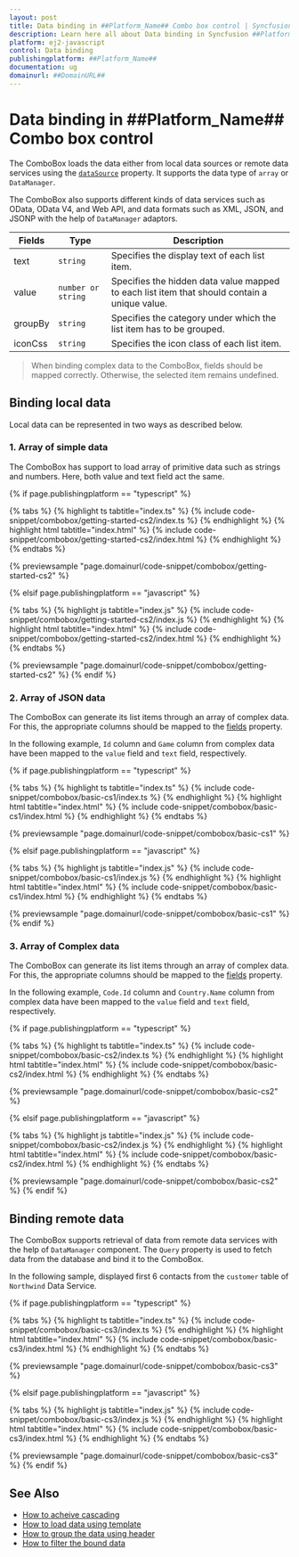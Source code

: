 ```yaml
---
layout: post
title: Data binding in ##Platform_Name## Combo box control | Syncfusion
description: Learn here all about Data binding in Syncfusion ##Platform_Name## Combo box control of Syncfusion Essential JS 2 and more.
platform: ej2-javascript
control: Data binding 
publishingplatform: ##Platform_Name##
documentation: ug
domainurl: ##DomainURL##
---
```


# Data binding in ##Platform_Name## Combo box control

The ComboBox loads the data either from local data sources or remote data services using the [`dataSource`](../api/combo-box/#datasource) property. It supports the data type of `array` or `DataManager`.

The ComboBox also supports different kinds of data services such as OData, OData V4, and Web API, and data formats such as XML, JSON, and JSONP with the help of `DataManager` adaptors.

| Fields | Type | Description |
|------|------|-------------|
| text |  `string` | Specifies the display text of each list item. |
| value |  `number or string` | Specifies the hidden data value mapped to each list item that should contain a unique value. |
| groupBy |  `string` | Specifies the category under which the list item has to be grouped. |
| iconCss |  `string` | Specifies the icon class of each list item. |

> When binding complex data to the ComboBox, fields should be mapped correctly. Otherwise, the selected item remains undefined.

## Binding local data

Local data can be represented in two ways as described below.

### 1. Array of simple data

The ComboBox has support to load array of primitive data such as strings and numbers. Here, both value and text field act the same.

{% if page.publishingplatform == "typescript" %}

 {% tabs %}
{% highlight ts tabtitle="index.ts" %}
{% include code-snippet/combobox/getting-started-cs2/index.ts %}
{% endhighlight %}
{% highlight html tabtitle="index.html" %}
{% include code-snippet/combobox/getting-started-cs2/index.html %}
{% endhighlight %}
{% endtabs %}
        
{% previewsample "page.domainurl/code-snippet/combobox/getting-started-cs2" %}

{% elsif page.publishingplatform == "javascript" %}

{% tabs %}
{% highlight js tabtitle="index.js" %}
{% include code-snippet/combobox/getting-started-cs2/index.js %}
{% endhighlight %}
{% highlight html tabtitle="index.html" %}
{% include code-snippet/combobox/getting-started-cs2/index.html %}
{% endhighlight %}
{% endtabs %}

{% previewsample "page.domainurl/code-snippet/combobox/getting-started-cs2" %}
{% endif %}

### 2. Array of JSON data

The ComboBox can generate its list items through an array of complex data. For this, the appropriate columns should be mapped to the [fields](../api/combo-box/#fields) property.

In the following example, `Id` column and `Game` column from complex data have been mapped to the `value` field and `text` field, respectively.

{% if page.publishingplatform == "typescript" %}

 {% tabs %}
{% highlight ts tabtitle="index.ts" %}
{% include code-snippet/combobox/basic-cs1/index.ts %}
{% endhighlight %}
{% highlight html tabtitle="index.html" %}
{% include code-snippet/combobox/basic-cs1/index.html %}
{% endhighlight %}
{% endtabs %}
        
{% previewsample "page.domainurl/code-snippet/combobox/basic-cs1" %}

{% elsif page.publishingplatform == "javascript" %}

{% tabs %}
{% highlight js tabtitle="index.js" %}
{% include code-snippet/combobox/basic-cs1/index.js %}
{% endhighlight %}
{% highlight html tabtitle="index.html" %}
{% include code-snippet/combobox/basic-cs1/index.html %}
{% endhighlight %}
{% endtabs %}

{% previewsample "page.domainurl/code-snippet/combobox/basic-cs1" %}
{% endif %}

### 3. Array of Complex data

The ComboBox can generate its list items through an array of complex data. For this, the appropriate columns should be mapped to the [fields](../api/combo-box/#fields) property.

In the following example, `Code.Id` column and `Country.Name` column from complex data have been mapped to the `value` field and `text` field, respectively.

{% if page.publishingplatform == "typescript" %}

 {% tabs %}
{% highlight ts tabtitle="index.ts" %}
{% include code-snippet/combobox/basic-cs2/index.ts %}
{% endhighlight %}
{% highlight html tabtitle="index.html" %}
{% include code-snippet/combobox/basic-cs2/index.html %}
{% endhighlight %}
{% endtabs %}
        
{% previewsample "page.domainurl/code-snippet/combobox/basic-cs2" %}

{% elsif page.publishingplatform == "javascript" %}

{% tabs %}
{% highlight js tabtitle="index.js" %}
{% include code-snippet/combobox/basic-cs2/index.js %}
{% endhighlight %}
{% highlight html tabtitle="index.html" %}
{% include code-snippet/combobox/basic-cs2/index.html %}
{% endhighlight %}
{% endtabs %}

{% previewsample "page.domainurl/code-snippet/combobox/basic-cs2" %}
{% endif %}

## Binding remote data

The ComboBox supports retrieval of data from remote data services with the help of `DataManager` component. The `Query` property is used to fetch data from the database and bind it to the ComboBox.

In the following sample, displayed first 6 contacts from the `customer` table of `Northwind` Data Service.

{% if page.publishingplatform == "typescript" %}

 {% tabs %}
{% highlight ts tabtitle="index.ts" %}
{% include code-snippet/combobox/basic-cs3/index.ts %}
{% endhighlight %}
{% highlight html tabtitle="index.html" %}
{% include code-snippet/combobox/basic-cs3/index.html %}
{% endhighlight %}
{% endtabs %}
        
{% previewsample "page.domainurl/code-snippet/combobox/basic-cs3" %}

{% elsif page.publishingplatform == "javascript" %}

{% tabs %}
{% highlight js tabtitle="index.js" %}
{% include code-snippet/combobox/basic-cs3/index.js %}
{% endhighlight %}
{% highlight html tabtitle="index.html" %}
{% include code-snippet/combobox/basic-cs3/index.html %}
{% endhighlight %}
{% endtabs %}

{% previewsample "page.domainurl/code-snippet/combobox/basic-cs3" %}
{% endif %}

## See Also

* [How to acheive cascading](./how-to/cascading/)
* [How to load data using template](./templates/#item-template)
* [How to group the data using header](./grouping)
* [How to filter the bound data](./filtering)
